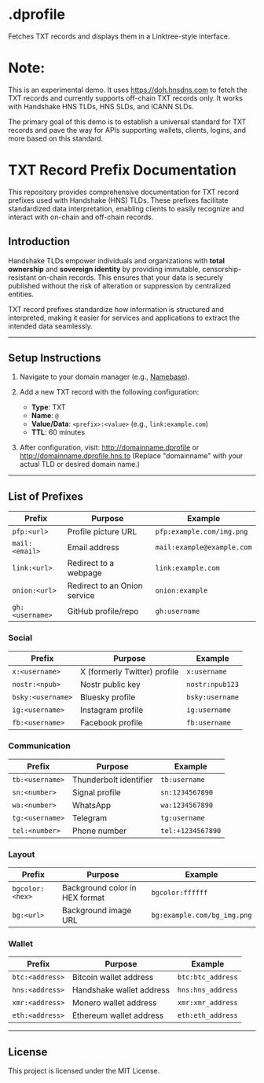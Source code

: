 # .dprofile
Fetches TXT records and displays them in a Linktree-style interface.

# Note:
This is an experimental demo. It uses https://doh.hnsdns.com to fetch the TXT records and currently supports off-chain TXT records only. It works with Handshake HNS TLDs, HNS SLDs, and ICANN SLDs.

The primary goal of this demo is to establish a universal standard for TXT records and pave the way for APIs supporting wallets, clients, logins, and more based on this standard.

# TXT Record Prefix Documentation

This repository provides comprehensive documentation for TXT record prefixes used with Handshake (HNS) TLDs. These prefixes facilitate standardized data interpretation, enabling clients to easily recognize and interact with on-chain and off-chain records.

## Introduction

Handshake TLDs empower individuals and organizations with **total ownership** and **sovereign identity** by providing immutable, censorship-resistant on-chain records. This ensures that your data is securely published without the risk of alteration or suppression by centralized entities.

TXT record prefixes standardize how information is structured and interpreted, making it easier for services and applications to extract the intended data seamlessly.

---

## Setup Instructions

1. Navigate to your domain manager (e.g., [Namebase](https://namebase.io)).
2. Add a new TXT record with the following configuration:
   - **Type**: TXT  
   - **Name**: `@`  
   - **Value/Data**: `<prefix>:<value>` (e.g., `link:example.com`)  
   - **TTL**: 60 minutes  

3. After configuration, visit:  http://domainname.dprofile  or http://domainname.dprofile.hns.to (Replace "domainname" with your actual TLD or desired domain name.) 


---

## List of Prefixes

| **Prefix**                   | **Purpose**                      | **Example**                |
|------------------------------|----------------------------------|----------------------------|
| `pfp:<url>`                  | Profile picture URL              | `pfp:example.com/img.png`  |
| `mail:<email>`               | Email address                    | `mail:example@example.com` |
| `link:<url>`                 | Redirect to a webpage            | `link:example.com`         |
| `onion:<url>`                | Redirect to an Onion service     | `onion:example`            |
| `gh:<username>`              | GitHub profile/repo              | `gh:username`              |

### Social
| **Prefix**                   | **Purpose**                      | **Example**                |
|------------------------------|----------------------------------|----------------------------|
| `x:<username>`               | X (formerly Twitter) profile    | `x:username`                |
| `nostr:<npub>`               | Nostr public key                | `nostr:npub123`             |
| `bsky:<username>`            | Bluesky profile                 | `bsky:username`             |
| `ig:<username>`              | Instagram profile               | `ig:username`               |
| `fb:<username>`              | Facebook profile                | `fb:username`               |

### Communication
| **Prefix**                   | **Purpose**                      | **Example**                |
|------------------------------|----------------------------------|----------------------------|
| `tb:<username>`              | Thunderbolt identifier           | `tb:username`              |
| `sn:<number>`                | Signal profile                   | `sn:1234567890`            |
| `wa:<number>`                | WhatsApp                         | `wa:1234567890`            |
| `tg:<username>`              | Telegram                         | `tg:username`              |
| `tel:<number>`               | Phone number                     | `tel:+1234567890`          |

### Layout
| **Prefix**                   | **Purpose**                      | **Example**                |
|------------------------------|----------------------------------|----------------------------|
| `bgcolor:<hex>`              | Background color in HEX format   | `bgcolor:ffffff`           |
| `bg:<url>`                   | Background image URL             | `bg:example.com/bg_img.png`|

### Wallet
| **Prefix**                   | **Purpose**                      | **Example**                |
|------------------------------|----------------------------------|----------------------------|
| `btc:<address>`              | Bitcoin wallet address           | `btc:btc_address`          |
| `hns:<address>`              | Handshake wallet address         | `hns:hns_address`          |
| `xmr:<address>`              | Monero wallet address            | `xmr:xmr_address`          |
| `eth:<address>`              | Ethereum wallet address          | `eth:eth_address`          |
---

## License

This project is licensed under the MIT License.

